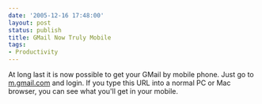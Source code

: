 ```yaml
---
date: '2005-12-16 17:48:00'
layout: post
status: publish
title: GMail Now Truly Mobile
tags:
- Productivity
---
```


At long last it is now possible to get your GMail by mobile phone. Just go to [m.gmail.com](http://m.gmail.com) and login. If you type this URL into a normal PC or Mac browser, you can see what you'll get in your mobile.
